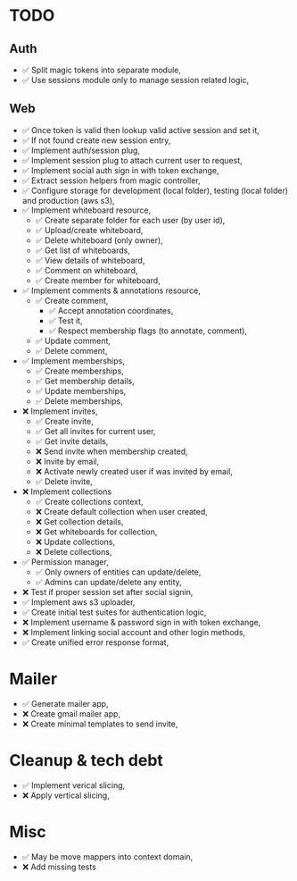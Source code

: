 # TODO

## Auth

* ✅ Split magic tokens into separate module,
* ✅ Use sessions module only to manage session related logic,

## Web

* ✅ Once token is valid then lookup valid active session and set it,
* ✅ If not found create new session entry,
* ✅ Implement auth/session plug,
* ✅ Implement session plug to attach current user to request,
* ✅ Implement social auth sign in with token exchange,
* ✅ Extract session helpers from magic controller,
* ✅ Configure storage for development (local folder), testing (local folder) and production (aws s3),
* ✅ Implement whiteboard resource,
  * ✅ Create separate folder for each user (by user id),
  * ✅ Upload/create whiteboard,
  * ✅ Delete whiteboard (only owner),
  * ✅ Get list of whiteboards,
  * ✅ View details of whiteboard,
  * ✅ Comment on whiteboard,
  * ✅ Create member for whiteboard,
* ✅ Implement comments & annotations resource,
  * ✅ Create comment,
    * ✅ Accept annotation coordinates,
    * ✅ Test it,
    * ✅ Respect membership flags (to annotate, comment),
  * ✅ Update comment,
  * ✅ Delete comment,
* ✅ Implement memberships,
  * ✅ Create memberships,
  * ✅ Get membership details,
  * ✅ Update memberships,
  * ✅ Delete memberships,
* ❌ Implement invites,
  * ✅ Create invite,
  * ✅ Get all invites for current user,
  * ✅ Get invite details,
  * ❌ Send invite when membership created,
  * ❌ Invite by email,
  * ❌ Activate newly created user if was invited by email,
  * ✅ Delete invite,
* ❌ Implement collections
  * ✅ Create collections context,
  * ❌ Create default collection when user created,
  * ❌ Get collection details,
  * ❌ Get whiteboards for collection,
  * ❌ Update collections,
  * ❌ Delete collections,
* ✅ Permission manager,
  * ✅ Only owners of entities can update/delete,
  * ✅ Admins can update/delete any entity,
* ❌ Test if proper session set after social signin,
* ✅ Implement aws s3 uploader,
* ✅ Create initial test suites for authentication logic,
* ❌ Implement username & password sign in with token exchange,
* ❌ Implement linking social account and other login methods,
* ✅ Create unified error response format,

# Mailer

* ✅ Generate mailer app,
* ❌ Create gmail mailer app,
* ❌ Create minimal templates to send invite,

# Cleanup & tech debt

* ✅ Implement verical slicing,
* ❌ Apply vertical slicing,

# Misc

* ✅ May be move mappers into context domain,
* ❌ Add missing tests

